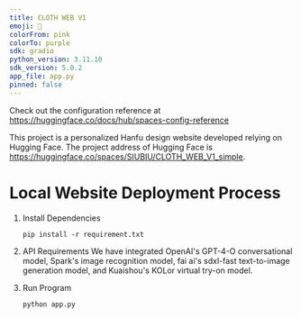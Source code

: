 ```yaml
---
title: CLOTH WEB V1
emoji: 👀
colorFrom: pink
colorTo: purple
sdk: gradio
python_version: 3.11.10
sdk_version: 5.0.2
app_file: app.py
pinned: false
---
```


Check out the configuration reference at https://huggingface.co/docs/hub/spaces-config-reference


This project is a personalized Hanfu design website developed relying on Hugging Face. The project address of Hugging Face is https://huggingface.co/spaces/SIUBIU/CLOTH_WEB_V1_simple.

# Local Website Deployment Process
1. Install Dependencies
    ```
    pip install -r requirement.txt
    ```
2. API Requirements
   We have integrated OpenAI's GPT-4-O conversational model, Spark's image recognition model, fai ai's sdxl-fast text-to-image generation model, and     Kuaishou's KOLor virtual try-on model.

4. Run Program
    ```
    python app.py
    ```
